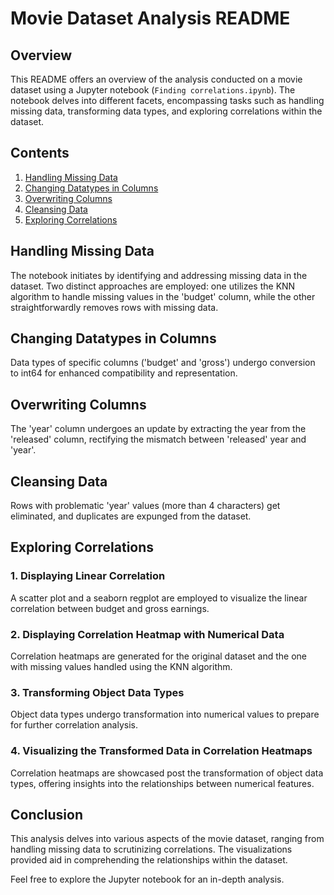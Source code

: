 # Movie Dataset Analysis README

## Overview

This README offers an overview of the analysis conducted on a movie dataset using a Jupyter notebook (`Finding correlations.ipynb`). The notebook delves into different facets, encompassing tasks such as handling missing data, transforming data types, and exploring correlations within the dataset.

## Contents

1. [Handling Missing Data](#handling-missing-data)
2. [Changing Datatypes in Columns](#changing-datatypes-in-columns)
3. [Overwriting Columns](#overwriting-columns)
4. [Cleansing Data](#cleansing-data)
5. [Exploring Correlations](#exploring-correlations)

## Handling Missing Data

The notebook initiates by identifying and addressing missing data in the dataset. Two distinct approaches are employed: one utilizes the KNN algorithm to handle missing values in the 'budget' column, while the other straightforwardly removes rows with missing data.

## Changing Datatypes in Columns

Data types of specific columns ('budget' and 'gross') undergo conversion to int64 for enhanced compatibility and representation.

## Overwriting Columns

The 'year' column undergoes an update by extracting the year from the 'released' column, rectifying the mismatch between 'released' year and 'year'.

## Cleansing Data

Rows with problematic 'year' values (more than 4 characters) get eliminated, and duplicates are expunged from the dataset.

## Exploring Correlations

### 1. Displaying Linear Correlation

A scatter plot and a seaborn regplot are employed to visualize the linear correlation between budget and gross earnings.

### 2. Displaying Correlation Heatmap with Numerical Data

Correlation heatmaps are generated for the original dataset and the one with missing values handled using the KNN algorithm.

### 3. Transforming Object Data Types

Object data types undergo transformation into numerical values to prepare for further correlation analysis.

### 4. Visualizing the Transformed Data in Correlation Heatmaps

Correlation heatmaps are showcased post the transformation of object data types, offering insights into the relationships between numerical features.

## Conclusion

This analysis delves into various aspects of the movie dataset, ranging from handling missing data to scrutinizing correlations. The visualizations provided aid in comprehending the relationships within the dataset.

Feel free to explore the Jupyter notebook for an in-depth analysis.

